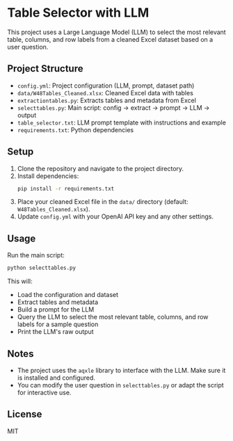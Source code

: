# Table Selector with LLM

This project uses a Large Language Model (LLM) to select the most relevant table, columns, and row labels from a cleaned Excel dataset based on a user question.

## Project Structure

- `config.yml`: Project configuration (LLM, prompt, dataset path)
- `data/W48Tables_Cleaned.xlsx`: Cleaned Excel data with tables
- `extractiontables.py`: Extracts tables and metadata from Excel
- `selecttables.py`: Main script: config → extract → prompt → LLM → output
- `table_selector.txt`: LLM prompt template with instructions and example
- `requirements.txt`: Python dependencies

## Setup

1. Clone the repository and navigate to the project directory.
2. Install dependencies:
   ```bash
   pip install -r requirements.txt
   ```
3. Place your cleaned Excel file in the `data/` directory (default: `W48Tables_Cleaned.xlsx`).
4. Update `config.yml` with your OpenAI API key and any other settings.

## Usage

Run the main script:
```bash
python selecttables.py
```

This will:
- Load the configuration and dataset
- Extract tables and metadata
- Build a prompt for the LLM
- Query the LLM to select the most relevant table, columns, and row labels for a sample question
- Print the LLM's raw output

## Notes
- The project uses the `aqxle` library to interface with the LLM. Make sure it is installed and configured.
- You can modify the user question in `selecttables.py` or adapt the script for interactive use.

## License
MIT 